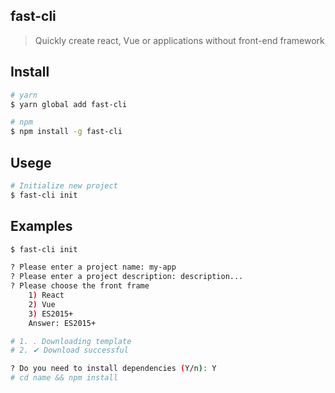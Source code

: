 ## fast-cli

> Quickly create react, Vue or applications without front-end framework

## Install
```bash
# yarn
$ yarn global add fast-cli

# npm
$ npm install -g fast-cli
```

## Usege

```bash
# Initialize new project
$ fast-cli init
```

## Examples
```bash
$ fast-cli init

? Please enter a project name: my-app
? Please enter a project description: description...
? Please choose the front frame
    1) React
    2) Vue
    3) ES2015+
    Answer: ES2015+

# 1. . Downloading template
# 2. ✔ Download successful

? Do you need to install dependencies (Y/n): Y
# cd name && npm install
```